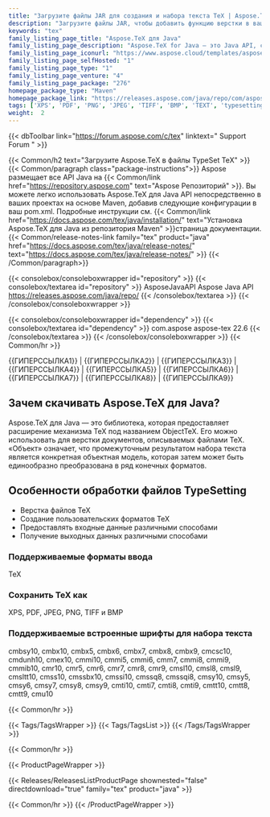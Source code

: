```yaml
---
title: "Загрузите файлы JAR для создания и набора текста TeX | Aspose.TeX API"
description: "Загрузите файлы JAR, чтобы добавить функцию верстки в ваше приложение. Преобразование TeX и LaTeX в PDF, XPS, SVG и т. д. Поддерживает поднабор шрифтов, лигатуры, растеризацию и т. д."
keywords: "tex"
family_listing_page_title: "Aspose.TeX для Java"
family_listing_page_description: "Aspose.TeX for Java — это Java API, созданный для того, чтобы разработчики могли создавать приложения для набора файлов TeX."
family_listing_page_iconurl: "https://www.aspose.cloud/templates/aspose/App_Themes/V3/images/tex/272x272/aspose_tex-for-java.png"
family_listing_page_selfHosted: "1"
family_listing_page_type: "1"
family_listing_page_venture: "4"
family_listing_page_package: "276"
homepage_package_type: "Maven"
homepage_package_link: "https://releases.aspose.com/java/repo/com/aspose/aspose-tex/"
tags: ['XPS', 'PDF', 'PNG', 'JPEG', 'TIFF', 'BMP', 'TEXT', 'typesetting', 'ZIP', 'J2SE', 'Windows', 'Linux', 'Mac', 'format-conversion', 'tex-conversion', 'latex-conversion', 'font-subsetting', 'ligature', 'rasterization', 'OXPS', 'PS', 'EPS', 'SVG', 'TeX-to-SVG']
weight:  2
---
```


{{< dbToolbar link="https://forum.aspose.com/c/tex" linktext=" Support Forum " >}}

{{< Common/h2 text="Загрузите Aspose.TeX в файлы TypeSet TeX"  >}}
{{< Common/paragraph class="package-instructions">}}
Aspose размещает все API Java на
{{< Common/link href="https://repository.aspose.com" text="Aspose Репозиторий"  >}}. Вы можете легко использовать Aspose.TeX для Java API непосредственно в ваших проектах на основе Maven, добавив следующие конфигурации в ваш pom.xml. Подробные инструкции см.
{{< Common/link href="https://docs.aspose.com/tex/java/installation/" text="Установка Aspose.TeX для Java из репозитория Maven"  >}}страница документации.
{{< Common/release-notes-link family="tex" product="java" href="https://docs.aspose.com/tex/java/release-notes/" text="https://docs.aspose.com/tex/java/release-notes/"  >}}
{{< /Common/paragraph>}}

{{< consolebox/consoleboxwrapper id="repository" >}}
   {{< consolebox/textarea id="repository" >}} 
      <repository>
      <id>AsposeJavaAPI</id>
      <name>Aspose Java API</name>
      <url>https://releases.aspose.com/java/repo/</url>
      </repository> 
   {{< /consolebox/textarea >}}
{{< /consolebox/consoleboxwrapper >}}

{{< consolebox/consoleboxwrapper id="dependency" >}}
   {{< consolebox/textarea id="dependency" >}}
      <dependency>
      <groupId>com.aspose</groupId>
      <artifactId>aspose-tex</artifactId>
      <version>22.6</version>
      </dependency>
   {{< /consolebox/textarea >}}
{{< /consolebox/consoleboxwrapper >}}
{{< Common/hr >}}

{{ГИПЕРССЫЛКА1}} | {{ГИПЕРССЫЛКА2}} | {{ГИПЕРССЫЛКА3}} | {{ГИПЕРССЫЛКА4}} | {{ГИПЕРССЫЛКА5}} | {{ГИПЕРССЫЛКА6}} | {{ГИПЕРССЫЛКА7}} | {{ГИПЕРССЫЛКА8}} | {{ГИПЕРССЫЛКА9}}

## Зачем скачивать Aspose.TeX для Java?

Aspose.TeX для Java — это библиотека, которая предоставляет расширение механизма TeX под названием ObjectTeX. Его можно использовать для верстки документов, описываемых файлами TeX. «Объект» означает, что промежуточным результатом набора текста является конкретная объектная модель, которая затем может быть единообразно преобразована в ряд конечных форматов.

## Особенности обработки файлов TypeSetting

- Верстка файлов ТеХ
- Создание пользовательских форматов ТеХ
- Предоставлять входные данные различными способами
- Получение выходных данных различными способами

### Поддерживаемые форматы ввода

ТеХ

### Сохранить TeX как

XPS, PDF, JPEG, PNG, TIFF и BMP

### Поддерживаемые встроенные шрифты для набора текста

cmbsy10, cmbx10, cmbx5, cmbx6, cmbx7, cmbx8, cmbx9, cmcsc10, cmdunh10, cmex10, cmmi10, cmmi5, cmmi6, cmm7, cmmi8, cmmi9, cmmib10, cmr10, cmr5, cmr6, cmr7, cmr8, cmr9, cmsl10, cmsl8, cmsl9, cmsltt10, cmss10, cmssbx10, cmssi10, cmssq8, cmssqi8, cmsy10, cmsy5, cmsy6, cmsy7, cmsy8, cmsy9, cmti10, cmti7, cmti8, cmti9, cmtt10, cmtt8, cmtt9, cmu10

{{< Common/hr >}}

{{< Tags/TagsWrapper >}}
 {{< Tags/TagsList >}}
{{< /Tags/TagsWrapper >}}

{{< Common/hr >}}

{{< ProductPageWrapper >}}
<!-- ReleasesListProductPage-->
   {{< Releases/ReleasesListProductPage shownested="false"  directdownload="true" family="tex" product="java" >}}
<!-- /ReleasesListProductPage-->
{{< Common/hr >}}
{{< /ProductPageWrapper >}}

